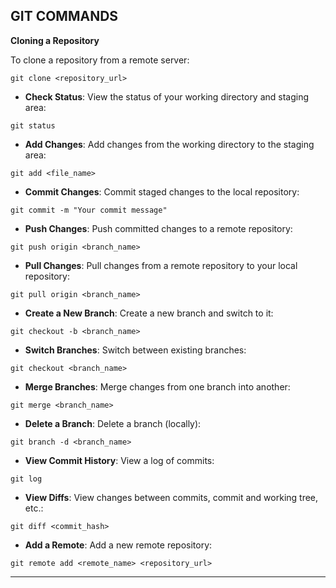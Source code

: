 ## GIT COMMANDS

**Cloning a Repository**

To clone a repository from a remote server:
```
git clone <repository_url>
```



- **Check Status**: View the status of your working directory and staging area:
```
git status
```

- **Add Changes**: Add changes from the working directory to the staging area:
```
git add <file_name>
```

- **Commit Changes**: Commit staged changes to the local repository:
```
git commit -m "Your commit message"
```

- **Push Changes**: Push committed changes to a remote repository:
```
git push origin <branch_name>
```

- **Pull Changes**: Pull changes from a remote repository to your local repository:
```
git pull origin <branch_name>
```


- **Create a New Branch**: Create a new branch and switch to it:
```
git checkout -b <branch_name>
```

- **Switch Branches**: Switch between existing branches:
```
git checkout <branch_name>
```

- **Merge Branches**: Merge changes from one branch into another:
```
git merge <branch_name>
```

- **Delete a Branch**: Delete a branch (locally):
```
git branch -d <branch_name>
```

- **View Commit History**: View a log of commits:
```
git log
```

- **View Diffs**: View changes between commits, commit and working tree, etc.:
```
git diff <commit_hash>
```


- **Add a Remote**: Add a new remote repository:
```
git remote add <remote_name> <repository_url>
```

---




